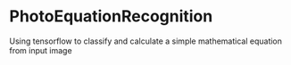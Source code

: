 # PhotoEquationRecognition
Using tensorflow to classify and calculate a simple mathematical equation from input image
